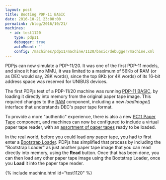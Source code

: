 ```yaml
---
layout: post
title: Booting PDP-11 BASIC
date: 2016-10-21 23:00:00
permalink: /blog/2016/10/21/
machines:
  - id: test1120
    type: pdp11
    debugger: true
    autoMount: ''
    config: /machines/pdp11/machine/1120/basic/debugger/machine.xml
---
```


PDPjs can now simulate a PDP-11/20.  It was one of the first PDP-11 models, and since it had no MMU,
it was limited to a maximum of 56Kb of RAM (or as DEC would say, 28K words), since the top 8Kb (or 4K words)
of its 16-bit address space was reserved for UNIBUS devices.

The first PDPjs test of a PDP-11/20 machine was running [PDP-11 BASIC](/software/dec/pdp11/tapes/basic/), by loading
it directly into memory from the original paper tape image.  This required changes to the [RAM](/machines/dec/pdp11/lib/ram.js)
component, including a new *loadImage()* interface that understands DEC's paper tape format.

To provide a more "authentic" experience, there is also a new [PC11 Paper Tape](/machines/pdp11/pc11/) component,
and machines can now be configured to include a virtual paper tape reader, with an [assortment of paper tapes](/software/dec/pdp11/tapes/)
ready to be loaded.

In the real world, before you could load *any* paper tape, you had to first enter a
[Bootstrap Loader](/software/dec/pdp11/boot/bootstrap/).  PDPjs has simplified that process by including the "Bootstrap Loader"
as just another paper tape image that you can read directly into memory, using the **Read** button.  Once that has been
done, you can then load any other paper tape image using the Bootstrap Loader, once you **Load** it into the paper tape
reader.

{% include machine.html id="test1120" %}
